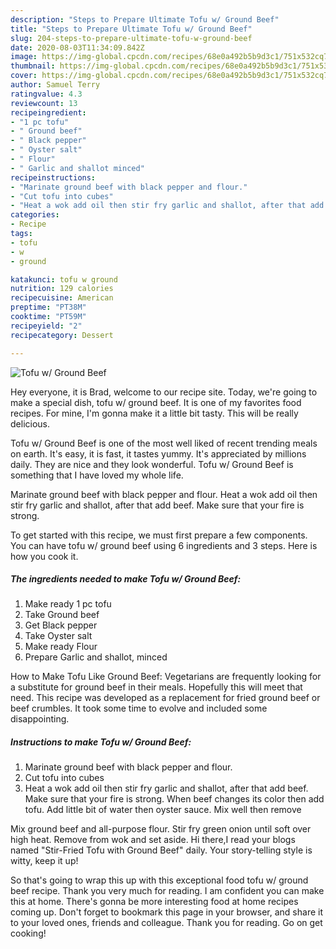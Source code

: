 ```yaml
---
description: "Steps to Prepare Ultimate Tofu w/ Ground Beef"
title: "Steps to Prepare Ultimate Tofu w/ Ground Beef"
slug: 204-steps-to-prepare-ultimate-tofu-w-ground-beef
date: 2020-08-03T11:34:09.842Z
image: https://img-global.cpcdn.com/recipes/68e0a492b5b9d3c1/751x532cq70/tofu-w-ground-beef-recipe-main-photo.jpg
thumbnail: https://img-global.cpcdn.com/recipes/68e0a492b5b9d3c1/751x532cq70/tofu-w-ground-beef-recipe-main-photo.jpg
cover: https://img-global.cpcdn.com/recipes/68e0a492b5b9d3c1/751x532cq70/tofu-w-ground-beef-recipe-main-photo.jpg
author: Samuel Terry
ratingvalue: 4.3
reviewcount: 13
recipeingredient:
- "1 pc tofu"
- " Ground beef"
- " Black pepper"
- " Oyster salt"
- " Flour"
- " Garlic and shallot minced"
recipeinstructions:
- "Marinate ground beef with black pepper and flour."
- "Cut tofu into cubes"
- "Heat a wok add oil then stir fry garlic and shallot, after that add beef. Make sure that your fire is strong. When beef changes its color then add tofu. Add little bit of water then oyster sauce. Mix well then remove"
categories:
- Recipe
tags:
- tofu
- w
- ground

katakunci: tofu w ground 
nutrition: 129 calories
recipecuisine: American
preptime: "PT38M"
cooktime: "PT59M"
recipeyield: "2"
recipecategory: Dessert

---
```



![Tofu w/ Ground Beef](https://img-global.cpcdn.com/recipes/68e0a492b5b9d3c1/751x532cq70/tofu-w-ground-beef-recipe-main-photo.jpg)

Hey everyone, it is Brad, welcome to our recipe site. Today, we're going to make a special dish, tofu w/ ground beef. It is one of my favorites food recipes. For mine, I'm gonna make it a little bit tasty. This will be really delicious.

Tofu w/ Ground Beef is one of the most well liked of recent trending meals on earth. It's easy, it is fast, it tastes yummy. It's appreciated by millions daily. They are nice and they look wonderful. Tofu w/ Ground Beef is something that I have loved my whole life.

Marinate ground beef with black pepper and flour. Heat a wok add oil then stir fry garlic and shallot, after that add beef. Make sure that your fire is strong.


To get started with this recipe, we must first prepare a few components. You can have tofu w/ ground beef using 6 ingredients and 3 steps. Here is how you cook it.

<!--inarticleads1-->

##### The ingredients needed to make Tofu w/ Ground Beef:

1. Make ready 1 pc tofu
1. Take  Ground beef
1. Get  Black pepper
1. Take  Oyster salt
1. Make ready  Flour
1. Prepare  Garlic and shallot, minced


How to Make Tofu Like Ground Beef: Vegetarians are frequently looking for a substitute for ground beef in their meals. Hopefully this will meet that need. This recipe was developed as a replacement for fried ground beef or beef crumbles. It took some time to evolve and included some disappointing. 

<!--inarticleads2-->

##### Instructions to make Tofu w/ Ground Beef:

1. Marinate ground beef with black pepper and flour.
1. Cut tofu into cubes
1. Heat a wok add oil then stir fry garlic and shallot, after that add beef. Make sure that your fire is strong. When beef changes its color then add tofu. Add little bit of water then oyster sauce. Mix well then remove


Mix ground beef and all-purpose flour. Stir fry green onion until soft over high heat. Remove from wok and set aside. Hi there,I read your blogs named &#34;Stir-Fried Tofu with Ground Beef&#34; daily. Your story-telling style is witty, keep it up! 

So that's going to wrap this up with this exceptional food tofu w/ ground beef recipe. Thank you very much for reading. I am confident you can make this at home. There's gonna be more interesting food at home recipes coming up. Don't forget to bookmark this page in your browser, and share it to your loved ones, friends and colleague. Thank you for reading. Go on get cooking!
